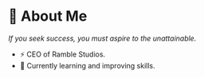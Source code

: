 # 🧬 About Me
*If you seek success, you must aspire to the unattainable.*

- ⚡ CEO of Ramble Studios.
- 🌌 Currently learning and improving skills.
<!--
**MrStreeet/MrStreeet** is a ✨ _special_ ✨ repository because its `README.md` (this file) appears on your GitHub profile.

Here are some ideas to get you started:

- 🔭 I’m currently working on ...
- 🌱 I’m currently learning ...
- 👯 I’m looking to collaborate on ...
- 🤔 I’m looking for help with ...
- 💬 Ask me about ...
- 📫 How to reach me: ...
- 😄 Pronouns: ...
- ⚡ Fun fact: ...
-->
